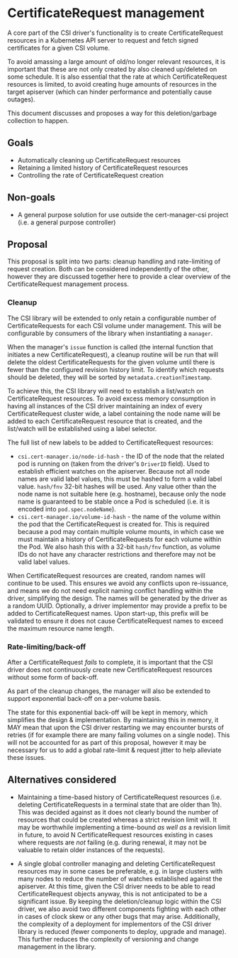 # CertificateRequest management

A core part of the CSI driver's functionality is to create CertificateRequest resources in a Kubernetes API
server to request and fetch signed certificates for a given CSI volume.

To avoid amassing a large amount of old/no longer relevant resources, it is important that these are not only
created by also cleaned up/deleted on some schedule.
It is also essential that the rate at which CertificateRequest resources is limited, to avoid creating huge
amounts of resources in the target apiserver (which can hinder performance and potentially cause outages).

This document discusses and proposes a way for this deletion/garbage collection to happen.

## Goals

* Automatically cleaning up CertificateRequest resources
* Retaining a limited history of CertificateRequest resources
* Controlling the rate of CertificateRequest creation

## Non-goals

* A general purpose solution for use outside the cert-manager-csi project (i.e. a general purpose controller)

## Proposal

This proposal is split into two parts: cleanup handling and rate-limiting of request creation. Both can be
considered independently of the other, however they are discussed together here to provide a clear overview
of the CertificateRequest management process.

### Cleanup

The CSI library will be extended to only retain a configurable number of CertificateRequests for each CSI
volume under management. This will be configurable by consumers of the library when instantiating a `manager`.

When the manager's `issue` function is called (the internal function that initiates a new CertificateRequest),
a cleanup routine will be run that will delete the oldest CertificateRequests for the given volume until
there is fewer than the configured revision history limit. To identify which requests should be deleted, they
will be sorted by `metadata.creationTimestamp`.

To achieve this, the CSI library will need to establish a list/watch on CertificateRequest resources.
To avoid excess memory consumption in having all instances of the CSI driver maintaining an index of every
CertificateRequest cluster wide, a label containing the node name will be added to each CertificateRequest
resource that is created, and the list/watch will be established using a label selector.

The full list of new labels to be added to CertificateRequest resources:

* `csi.cert-manager.io/node-id-hash` - the ID of the node that the related pod is running on (taken from the
  driver's `DriverID` field). Used to establish efficient watches on the apiserver. Because not all node names
  are valid label values, this must be hashed to form a valid label value. `hash/fnv` 32-bit hashes will be used.
  Any value other than the node name is not suitable here (e.g. hostname), because only
  the node name is guaranteed to be stable once a Pod is scheduled (i.e. it is encoded into `pod.spec.nodeName`).
* `csi.cert-manager.io/volume-id-hash` - the name of the volume within the pod that the CertificateRequest is
  created for. This is required because a pod may contain multiple volume mounts, in which case we must maintain
  a history of CertificateRequests for each volume within the Pod. We also hash this with a 32-bit `hash/fnv`
  function, as volume IDs do not have any character restrictions and therefore may not be valid label values.

When CertificateRequest resources are created, random names will continue to be used. This ensures we avoid any
conflicts upon re-issuance, and means we do not need explicit naming conflict handling within the driver, simplifying
the design. The names will be generated by the driver as a random UUID. Optionally, a driver implementor may provide a
prefix to be added to CertificateRequest names. Upon start-up, this prefix will be validated to ensure it does not
cause CertificateRequest names to exceed the maximum resource name length.

### Rate-limiting/back-off

After a CertificateRequest *fails* to complete, it is important that the CSI driver does not continuously create
new CertificateRequest resources without some form of back-off.

As part of the cleanup changes, the manager will also be extended to support exponential back-off on a per-volume
basis.

The state for this exponential back-off will be kept in memory, which simplifies the design & implementation.
By maintaining this in memory, it MAY mean that upon the CSI driver restarting we may encounter bursts of retries
(if for example there are many failing volumes on a single node). This will not be accounted for as part of this
proposal, however it may be necessary for us to add a global rate-limit & request jitter to help alleviate these
issues.

## Alternatives considered

* Maintaining a time-based history of CertificateRequest resources (i.e. deleting CertificateRequests in a terminal
  state that are older than 1h). This was decided against as it does not clearly bound the number of resources that
  could be created whereas a strict revision limit will. It may be worthwhile implementing a time-bound _as well as_
  a revision limit in future, to avoid N CertificateRequest resources existing in cases where requests are _not_
  failing (e.g. during renewal, it may not be valuable to retain older instances of the requests).

* A single global controller managing and deleting CertificateRequest resources may in some cases be preferable, e.g.
  in large clusters with many nodes to reduce the number of watches established against the apiserver. At this time,
  given the CSI driver needs to be able to read CertificateRequest objects anyway, this is not anticipated to be a
  significant issue. By keeping the deletion/cleanup logic within the CSI driver, we also avoid two different
  components fighting with each other in cases of clock skew or any other bugs that may arise. Additionally, the
  complexity of a deployment for implementors of the CSI driver library is reduced (fewer components to deploy, upgrade
  and manage). This further reduces the complexity of versioning and change management in the library.
